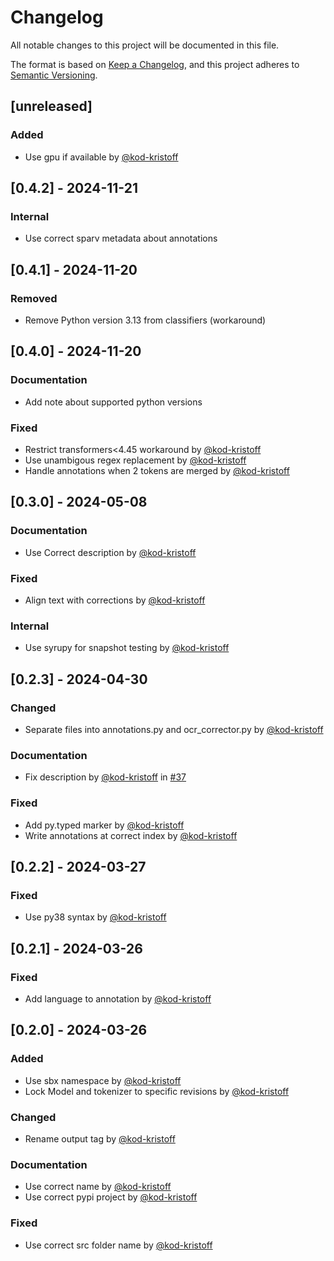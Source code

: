 # Changelog

All notable changes to this project will be documented in this file.

The format is based on [Keep a Changelog](https://keepachangelog.com/en/1.1.0/),
and this project adheres to [Semantic Versioning](https://semver.org/spec/v2.0.0.html).

## [unreleased]

### Added

- Use gpu if available by [@kod-kristoff](https://github.com/kod-kristoff)

## [0.4.2] - 2024-11-21

### Internal

- Use correct sparv metadata about annotations

## [0.4.1] - 2024-11-20

### Removed

- Remove Python version 3.13 from classifiers (workaround)

## [0.4.0] - 2024-11-20

### Documentation

- Add note about supported python versions

### Fixed

- Restrict transformers<4.45 workaround by [@kod-kristoff](https://github.com/kod-kristoff)
- Use unambigous regex replacement by [@kod-kristoff](https://github.com/kod-kristoff)
- Handle annotations when 2 tokens are merged by [@kod-kristoff](https://github.com/kod-kristoff)

## [0.3.0] - 2024-05-08

### Documentation

- Use Correct description by [@kod-kristoff](https://github.com/kod-kristoff)

### Fixed

- Align text with corrections by [@kod-kristoff](https://github.com/kod-kristoff)

### Internal

- Use syrupy for snapshot testing by [@kod-kristoff](https://github.com/kod-kristoff)

## [0.2.3] - 2024-04-30

### Changed

- Separate files into annotations.py and ocr_corrector.py by [@kod-kristoff](https://github.com/kod-kristoff)

### Documentation

- Fix description by [@kod-kristoff](https://github.com/kod-kristoff) in [#37](https://github.com/spraakbanken/sparv-sbx-ocr-correction/pull/37)

### Fixed

- Add py.typed marker by [@kod-kristoff](https://github.com/kod-kristoff)
- Write annotations at correct index by [@kod-kristoff](https://github.com/kod-kristoff)

## [0.2.2] - 2024-03-27

### Fixed

- Use py38 syntax by [@kod-kristoff](https://github.com/kod-kristoff)

## [0.2.1] - 2024-03-26

### Fixed

- Add language to annotation by [@kod-kristoff](https://github.com/kod-kristoff)

## [0.2.0] - 2024-03-26

### Added

- Use sbx namespace by [@kod-kristoff](https://github.com/kod-kristoff)
- Lock Model and tokenizer to specific revisions by [@kod-kristoff](https://github.com/kod-kristoff)

### Changed

- Rename output tag by [@kod-kristoff](https://github.com/kod-kristoff)

### Documentation

- Use correct name by [@kod-kristoff](https://github.com/kod-kristoff)
- Use correct pypi project by [@kod-kristoff](https://github.com/kod-kristoff)

### Fixed

- Use correct src folder name by [@kod-kristoff](https://github.com/kod-kristoff)

<!-- generated by git-cliff -->
